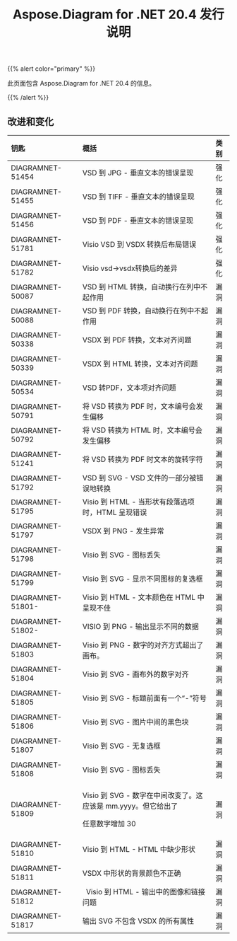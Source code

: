 ﻿---
title: Aspose.Diagram for .NET 20.4 发行说明
type: docs
weight: 40
url: /zh/net/aspose-diagram-for-net-20-4-release-notes/
---
{{% alert color="primary" %}} 

此页面包含 Aspose.Diagram for .NET 20.4 的信息。

{{% /alert %}} 
## **改进和变化**

|**钥匙**|**概括**|**类别**|
|:- |:- |:- |
|DIAGRAMNET-51454|VSD 到 JPG - 垂直文本的错误呈现|强化|
|DIAGRAMNET-51455|VSD 到 TIFF - 垂直文本的错误呈现|强化|
|DIAGRAMNET-51456|VSD 到 PDF - 垂直文本的错误呈现|强化|
|DIAGRAMNET-51781|Visio VSD 到 VSDX 转换后布局错误|强化|
|DIAGRAMNET-51782|Visio vsd->vsdx转换后的差异|强化|
|DIAGRAMNET-50087|VSD 到 HTML 转换，自动换行在列中不起作用|漏洞|
|DIAGRAMNET-50088|VSD 到 PDF 转换，自动换行在列中不起作用|漏洞|
|DIAGRAMNET-50338|VSDX 到 PDF 转换，文本对齐问题|漏洞|
|DIAGRAMNET-50339|VSDX 到 HTML 转换，文本对齐问题|漏洞|
|DIAGRAMNET-50534|VSD 转PDF，文本项对齐问题|漏洞|
|DIAGRAMNET-50791|将 VSD 转换为 PDF 时，文本编号会发生偏移|漏洞|
|DIAGRAMNET-50792|将 VSD 转换为 HTML 时，文本编号会发生偏移|漏洞|
|DIAGRAMNET-51241|将 VSD 转换为 PDF 时文本的旋转字符|漏洞|
|DIAGRAMNET-51792|VSD 到 SVG - VSD 文件的一部分被错误地转换|漏洞|
|DIAGRAMNET-51795|Visio 到 HTML - 当形状有段落选项时，HTML 呈现错误|漏洞|
|DIAGRAMNET-51797|VSDX 到 PNG - 发生异常|漏洞|
|DIAGRAMNET-51798|Visio 到 SVG - 图标丢失|漏洞|
|DIAGRAMNET-51799|Visio 到 SVG - 显示不同图标的复选框|漏洞|
|DIAGRAMNET-51801-|Visio 到 HTML - 文本颜色在 HTML 中呈现不佳|漏洞|
|DIAGRAMNET-51802-|VISIO 到 PNG - 输出显示不同的数据|漏洞|
|DIAGRAMNET-51803|Visio 到 PNG - 数字的对齐方式超出了画布。|漏洞|
|DIAGRAMNET-51804|Visio 到 SVG - 画布外的数字对齐|漏洞|
|DIAGRAMNET-51805|Visio 到 SVG - 标题前面有一个“-”符号|漏洞|
|DIAGRAMNET-51806|Visio 到 SVG - 图片中间的黑色块|漏洞|
|DIAGRAMNET-51807|Visio 到 SVG - 无复选框|漏洞|
|DIAGRAMNET-51808|Visio 到 SVG - 图标丢失|漏洞|
|DIAGRAMNET-51809|<p>Visio 到 SVG - 数字在中间改变了。这应该是 mm.yyyy。但它给出了</p><p>任意数字增加 30</p>|漏洞|
|DIAGRAMNET-51810|Visio 到 HTML - HTML 中缺少形状|漏洞|
|DIAGRAMNET-51811|VSDX 中形状的背景颜色不正确|漏洞|
|DIAGRAMNET-51812|` `Visio 到 HTML - 输出中的图像和链接问题|漏洞|
|DIAGRAMNET-51817|输出 SVG 不包含 VSDX 的所有属性|漏洞|

